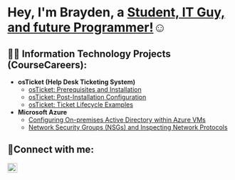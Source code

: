 <h1>Hey, I'm Brayden, a <a href="https://www.linkedin.com/in/brayden-thompson-29a670342/"> Student, IT Guy, and future Programmer!</a>☺</h1>

<h2>👨‍💻 Information Technology Projects (CourseCareers):</h2>

- <b>osTicket (Help Desk Ticketing System)</b>
  - [osTicket: Prerequisites and Installation](https://github.com/braydnthompsn/osticket-prereqs)
  - [osTicket: Post-Installation Configuration](https://github.com/braydnthompsn/post-install-config)
  - [osTicket: Ticket Lifecycle Examples](https://github.com/braydnthompsn/ticket-lifecycle)
- <b>Microsoft Azure</b>
  - [Configuring On-premises Active Directory within Azure VMs](https://github.com/braydnthompsn/configure-ad)
  - [Network Security Groups (NSGs) and Inspecting Network Protocols](https://github.com/braydnthompsn/azure-network-protocols)

<h2>🤳Connect with me:</h2>

[<img align="left" alt="Brayden | LinkedIn" width="22px" src="https://cdn.jsdelivr.net/npm/simple-icons@v3/icons/linkedin.svg" />][linkedin]


[linkedin]: https://www.linkedin.com/in/brayden-thompson-29a670342/
